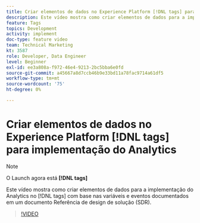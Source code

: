 ```yaml
---
title: Criar elementos de dados no Experience Platform [!DNL tags] para implementação do Analytics
description: Este vídeo mostra como criar elementos de dados para a implementação do Analytics no [!DNL tags] com base nas variáveis e eventos documentados em um documento Referência de design de solução (SDR).
feature: Tags
topics: Development
activity: implement
doc-type: feature video
team: Technical Marketing
kt: 3587
role: Developer, Data Engineer
level: Beginner
exl-id: ee3a808a-f972-46e4-9213-2bc5bba6e0fd
source-git-commit: a45667a8d7ccb46b9e33bd11a78fac9714a61df5
workflow-type: tm+mt
source-wordcount: '75'
ht-degree: 0%

---
```


# Criar elementos de dados no Experience Platform [!DNL tags] para implementação do Analytics

>[!NOTE]
>
> O Launch agora está **[!DNL tags]**

Este vídeo mostra como criar elementos de dados para a implementação do Analytics no [!DNL tags] com base nas variáveis e eventos documentados em um documento Referência de design de solução (SDR).

>[!VIDEO](https://video.tv.adobe.com/v/28760/?quality=12&learn=on)
